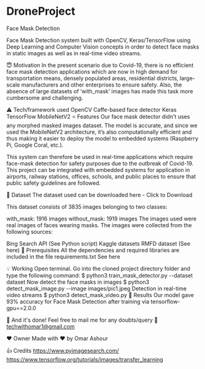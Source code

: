 # DroneProject

Face Mask Detection


Face Mask Detection system built with OpenCV, Keras/TensorFlow using Deep Learning and Computer Vision concepts in order to detect face masks in static images as well as in real-time video streams.

😇 Motivation
In the present scenario due to Covid-19, there is no efficient face mask detection applications which are now in high demand for transportation means, densely populated areas, residential districts, large-scale manufacturers and other enterprises to ensure safety. Also, the absence of large datasets of ‘with_mask’ images has made this task more cumbersome and challenging.

⚠️ Tech/framework used
OpenCV
Caffe-based face detector
Keras
TensorFlow
MobileNetV2
⭐ Features
Our face mask detector didn't uses any morphed masked images dataset. The model is accurate, and since we used the MobileNetV2 architecture, it’s also computationally efficient and thus making it easier to deploy the model to embedded systems (Raspberry Pi, Google Coral, etc.).

This system can therefore be used in real-time applications which require face-mask detection for safety purposes due to the outbreak of Covid-19. This project can be integrated with embedded systems for application in airports, railway stations, offices, schools, and public places to ensure that public safety guidelines are followed.

📁 Dataset
The dataset used can be downloaded here - Click to Download

This dataset consists of 3835 images belonging to two classes:

with_mask: 1916 images
without_mask: 1919 images
The images used were real images of faces wearing masks. The images were collected from the following sources:

Bing Search API (See Python script)
Kaggle datasets
RMFD dataset (See here)
🔑 Prerequisites
All the dependencies and required libraries are included in the file requirements.txt See here

💡 Working
Open terminal. Go into the cloned project directory folder and type the following command:
$ python3 train_mask_detector.py --dataset dataset
Now detect the face masks in images
$ python3 detect_mask_image.py --image images/pic1.jpeg
Detection in real-time video streams
$ python3 detect_mask_video.py 
🔑 Results
Our model gave 93% accuracy for Face Mask Detection after training via tensorflow-gpu==2.0.0


👏 And it's done!
Feel free to mail me for any doubts/query 📧 techwithomar1@gmail.com


❤️ Owner
Made with ❤️  by Omar Ashour

👍 Credits
https://www.pyimagesearch.com/
https://www.tensorflow.org/tutorials/images/transfer_learning
